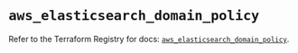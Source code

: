 # `aws_elasticsearch_domain_policy`

Refer to the Terraform Registry for docs: [`aws_elasticsearch_domain_policy`](https://registry.terraform.io/providers/hashicorp/aws/6.8.0/docs/resources/elasticsearch_domain_policy).
